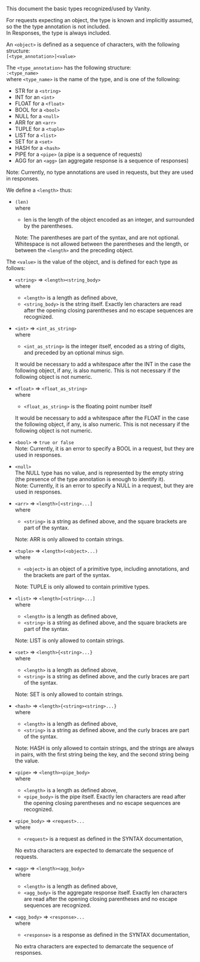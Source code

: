 This document the basic types recognized/used by Vanity.

For requests expecting an object, the type is known and implicitly assumed, so the the type annotation is not included.  
In Responses, the type is always included.

An `<object>` is defined as a sequence of characters, with the following structure:  
`[<type_annotation>]<value>`

The `<type_annotation>` has the following structure:  
`:<type_name>`  
where `<type_name>` is the name of the type, and is one of the following:
- STR for a `<string>`
- INT for an `<int>`
- FLOAT for a `<float>`
- BOOL for a `<bool>`
- NULL for a `<null>`
- ARR for an `<arr>`
- TUPLE for a `<tuple>`
- LIST for a `<list>`
- SET for a `<set>`
- HASH for a `<hash>`
- PIPE for a `<pipe>` (a pipe is a sequence of requests)
- AGG for an `<agg>` (an aggregate response is a sequence of responses)

Note: Currently, no type annotations are used in requests, but they are used in responses.

We define a `<length>` thus:
 - `(len)`  
    where  
    - len is the length of the object encoded as an integer, and surrounded by the parentheses.
    
    Note: The parentheses are part of the syntax, and are not optional.
    Whitespace is not allowed between the parentheses and the length, or between the `<length>` and the preceding object.

The `<value>` is the value of the object, and is defined for each type as follows:
- `<string>` => `<length><string_body>`  
    where  
    - `<length>` is a length as defined above,  
    - `<string_body>` is the string itself. Exactly len characters are read after the opening closing parentheses and no escape sequences are recognized.

- `<int>` => `<int_as_string>`  
    where  
    - `<int_as_string>` is the integer itself, encoded as a string of digits, and preceded by an optional minus sign.  
    
    It would be necessary to add a whitespace after the INT in the case the following object, if any, is also numeric. This is not necessary if the following object is not numeric.

- `<float>` => `<float_as_string>`  
    where  
    - `<float_as_string>` is the floating point number itself
    
    It would be necessary to add a whitespace after the FLOAT in the case the following object, if any, is also numeric. This is not necessary if the following object is not numeric.

- `<bool>` => `true or false`  
    Note: Currently, it is an error to specify a BOOL in a request, but they are used in responses.

- `<null>`  
    The NULL type has no value, and is represented by the empty string (the presence of the type annotation is enough to identify it).  
    Note: Currently, it is an error to specify a NULL in a request, but they are used in responses.

- `<arr>` => `<length>[<string>...]`  
    where  
    - `<string>` is a string as defined above, and the square brackets are part of the syntax.  

    Note: ARR is only allowed to contain strings.

- `<tuple>` => `<length>(<object>...)`  
    where
    - `<object>` is an object of a primitive type, including annotations, and the brackets are part of the syntax.

    Note: TUPLE is only allowed to contain primitive types.

- `<list>` => `<length>[<string>...]`  
    where  
    - `<length>` is a length as defined above,
    - `<string>` is a string as defined above, and the square brackets are part of the syntax.  
    
    Note: LIST is only allowed to contain strings.

- `<set>` => `<length>{<string>...}`  
    where  
    - `<length>` is a length as defined above,
    - `<string>` is a string as defined above, and the curly braces are part of the syntax.

    Note: SET is only allowed to contain strings.

- `<hash>` => `<length>{<string><string>...}`  
    where  
    - `<length>` is a length as defined above,
    - `<string>` is a string as defined above, and the curly braces are part of the syntax.

    Note: HASH is only allowed to contain strings, and the strings are always in pairs, with the first string being the key, and the second string being the value.

- `<pipe>` => `<length><pipe_body>`  
    where  
    - `<length>` is a length as defined above,
    - `<pipe_body>` is the pipe itself. Exactly len characters are read after the opening closing parentheses and no escape sequences are recognized.

- `<pipe_body>` => `<request>...`  
    where  
    - `<request>` is a request as defined in the SYNTAX documentation,

    No extra characters are expected to demarcate the sequence of requests.

- `<agg>` => `<length><agg_body>`  
    where  
    - `<length>` is a length as defined above,
    - `<agg_body>` is the aggregate response itself. Exactly len characters are read after the opening closing parentheses and no escape sequences are recognized.

- `<agg_body>` => `<response>...`  
    where  
    - `<response>` is a response as defined in the SYNTAX documentation,

    No extra characters are expected to demarcate the sequence of responses.